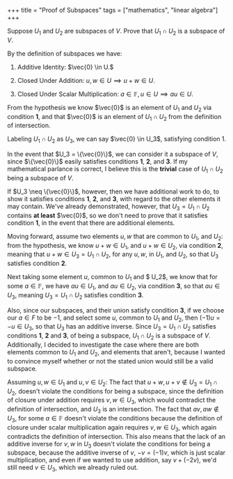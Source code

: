 +++
title = "Proof of Subspaces"
tags = ["mathematics", "linear algebra"]
+++

Suppose $U_1$ and $U_2$ are subspaces of $V$. Prove that $U_1 \cap U_2$ is a subspace of $V$.

By the definition of subspaces we have:
        
1. Additive Identity: $\vec{0} \in U.$
   
2. Closed Under Addition: $u,w \in U \implies u + w \in U.$

3. Closed Under Scalar Multiplication: $a \in \mathbb{F}, u \in U \implies au \in U.$

From the hypothesis we know $\vec{0}$ is an element of $U_1$ and $U_2$ via condition __1__, and that $\vec{0}$ is an element of $U_1 \cap U_2$ from the definition of intersection.


Labeling $U_1 \cap U_2$ as $U_3$, we can say $\vec{0} \in U_3$, satisfying condition 1.

In the event that $U_3 = \{\vec{0}\}$, we can consider it a subspace of $V$, since $\{\vec{0}\}$ easily satisfies conditions __1__, __2__, and __3__. If my mathematical parlance is correct, I believe this is the __trivial__ case of $U_1 \cap U_2$ being a subspace of $V$.
    
If $U_3 \neq \{\vec{0}\}$, however, then we have additional work to do, to show it satisfies conditions __1__, __2__, and __3__, with regard to the other elements it may contain. We've already demonstrated, however, that $U_3 = U_1 \cap U_2$ contains __at least__ $\vec{0}$, so we don't need to prove that it satisfies condition __1__, in the event that there are additional elements.
    
Moving forward, assume two elements $u, w$ that are common to $U_1$, and $U_2$: from the hypothesis, we know $u + w \in U_1$, and $u + w \in U_2$, via condition __2__, meaning that $u + w \in U_3 = U_1 \cap U_2$, for any $u, w$, in $U_1$, and $U_2$, so that $U_3$ satisfies condition __2__.
    
Next taking some element $u$, common to $U_1$ and $ U_2$,  we know that for some $a \in \mathbb{F}$, we have $au \in U_1$, and $au \in U_2$, via condition __3__, so that $au \in U_3$, meaning $U_3 = U_1 \cap U_2$ satisfies condition __3__. 
    
Also, since our subspaces, and their union satisfy condition __3__, if we choose our $a \in F$ to be $-1$, and select some $u$, common to $U_1$ and $U_2$, then $(-1)u = -u \in U_3$, so that $U_3$ has an additive inverse.
Since $U_3 = U_1 \cap U_2$ satisfies conditions __1__, __2__ and __3__, of being a subspace, $U_1 \cap U_2$ is a subspace of $V$.
    Additionally, I decided to investigate the case where there are both elements common to $U_1$ and $U_2$, and elements that aren't, because I wanted to convince myself whether or not the stated union would still be a valid subspace.
    
Assuming $u, w \in U_1$ and $u, v \in U_2$:
        The fact that $u + w, u + v \notin U_3 =U_1 \cap U_2$, doesn't violate the conditions for being a subspace, since the definition of closure under addition requires $v, w \in U_3$, which would contradict the definition of intersection, and $U_3$ is an intersection.
        The fact that $av, aw \notin U_3$, for some $a \in \mathbb{F}$ doesn't violate the conditions because the definition of closure under scalar multiplication again requires $v, w \in U_3$, which again contradicts the definition of intersection. This also means that the lack of an additive inverse for $v, w$ in $U_3$ doesn't violate the conditions for being a subspace, because the additive inverse of $v$, $-v = (-1)v$, which is just scalar multiplication, and even if we wanted to use addition, say $v + (-2v)$, we'd still need $v \in U_3$, which we already ruled out.
